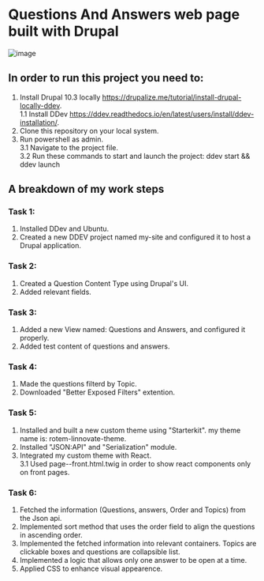 # Questions And Answers web page built with Drupal

![image](https://github.com/user-attachments/assets/78e5cf53-65f2-4dee-aff0-8ccc12f6f882)

## In order to run this project you need to:

1. Install Drupal 10.3 locally https://drupalize.me/tutorial/install-drupal-locally-ddev. <br/>
   1.1 Install DDev https://ddev.readthedocs.io/en/latest/users/install/ddev-installation/.
2. Clone this repository on your local system.
3. Run powershell as admin. <br/>
  3.1 Navigate to the project file. <br/>
  3.2 Run these commands to start and launch the project: ddev start && ddev launch


## A breakdown of my work steps

### Task 1:
  1. Installed DDev and Ubuntu.
  2. Created a new DDEV project named my-site and configured it to host a Drupal application.

### Task 2:
  1. Created a Question Content Type using Drupal's UI.
  2. Added relevant fields.

### Task 3:
  1. Added a new View named: Questions and Answers, and configured it properly.
  2. Added test content of questions and answers. 

### Task 4:
  1. Made the questions filterd by Topic.
  2. Downloaded "Better Exposed Filters" extention. 

### Task 5:
  1. Installed and built a new custom theme using "Starterkit". my theme name is: rotem-linnovate-theme.
  2. Installed "JSON:API" and "Serialization" module.
  3. Integrated my custom theme with React. <br/>
     3.1 Used page--front.html.twig in order to show react components only on front pages.

### Task 6:
  1. Fetched the information (Questions, answers, Order and Topics) from the Json api.
  2. Implemented sort method that uses the order field to align the questions in ascending order.
  3. Implemented the fetched information into relevant containers. Topics are clickable boxes and questions are collapsible list.
  4. Implemented a logic that allows only one answer to be open at a time.
  5. Applied CSS to enhance visual appearence. <br/>
  
    
